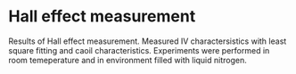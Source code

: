# Hall effect measurement

Results of Hall effect measurement. Measured IV charactersistics with least square fitting and caoil characteristics. Experiments were performed in room temeperature and in environment filled with liquid nitrogen.
